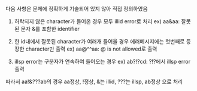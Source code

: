 다음 사항은 문제에 정확하게 기술되어 있지 않아 직접 정의하였음

1. 허락되지 않은 character가 들어온 경우 모두 illid error로 처리
      ex) aa&aa: 잘못된 문자 &를 포함한 identifier
      
2. 한 id내에서 잘못된 character가 여러개 들어올 경우 에러메시지에는 첫번째로 등장한 character만 출력
      ex) aa@^^aa: @ is not allowed로 출력
      
3. illsp error는 구분자가 연속하여 들어오는 경우
      ex) ab?!?cd: ?!?에서 illsp error 출력
      
따라서 aa!&???ab의 경우 aa정상, !정상, &는 illid, ???는 illsp, ab정상 으로 처리
